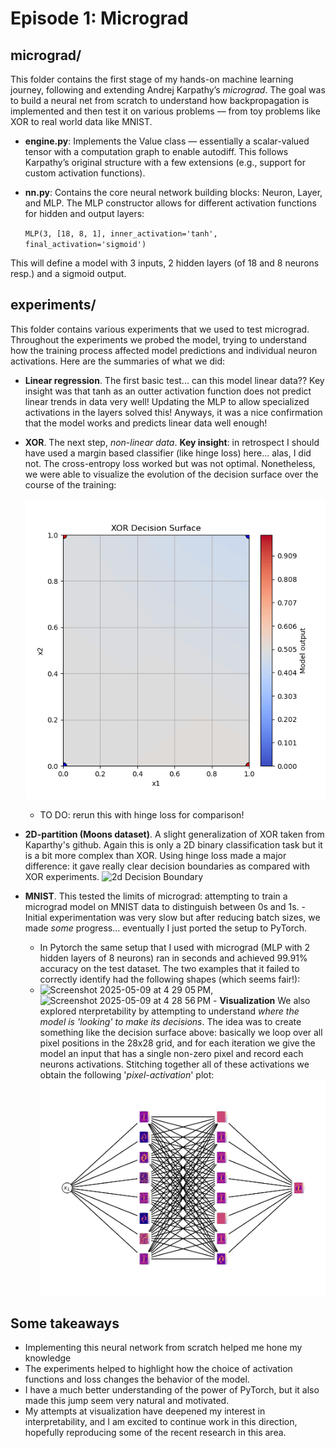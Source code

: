 # Episode 1: Micrograd


## micrograd/
This folder contains the first stage of my hands-on machine learning journey, following and extending Andrej Karpathy’s *micrograd*. The goal was to build a neural net from scratch to understand how backpropagation is implemented and then test it on various problems — from toy problems like XOR to real world data like MNIST.

  - **engine.py**: Implements the Value class — essentially a scalar-valued tensor with a computation graph to enable autodiff. This follows Karpathy’s original structure with a few extensions (e.g., support for custom activation functions).
  - **nn.py**: Contains the core neural network building blocks: Neuron, Layer, and MLP. The MLP constructor allows for different activation functions for hidden and output layers:

    `MLP(3, [18, 8, 1], inner_activation='tanh', final_activation='sigmoid')`

  This will define a model with 3 inputs, 2 hidden layers (of 18 and 8 neurons resp.) and a sigmoid output. 






## experiments/
  This folder contains various experiments that we used to test micrograd. Throughout the experiments we probed the model, trying to understand how the training process affected model predictions and individual neuron activations. Here are the summaries of what we did:
  
  - **Linear regression**.
    The first basic test... can this model linear data?? Key insight was that tanh as an outter activation function does not predict linear trends in data very well! Updating the MLP to allow specialized activations in the layers solved this! Anyways, it was a nice confirmation that the model works and predicts linear data well enough!
  
  
  - **XOR**.
    The next step, *non-linear data*. 
    **Key insight**: in retrospect I should have used a margin based classifier (like hinge loss) here... alas, I did not. The cross-entropy loss worked but was not optimal. Nonetheless, we were able to visualize the evolution of the decision surface over the course of the training:
    
      ![xor decision surface](experiments/xor/xor_decision_surface_8nhl_4nhl_1200_epochs.gif)
     - TO DO: rerun this with hinge loss for comparison!
        
  -  **2D-partition (Moons dataset)**.
      A slight generalization of XOR taken from Kaparthy's github. Again this is only a 2D binary classification task but it is a bit more complex than XOR. Using hinge loss made a major difference: it gave really clear decision boundaries as compared with XOR experiments. 
     ![2d Decision Boundary](https://github.com/user-attachments/assets/51c45ff4-c65a-47c5-b68d-7f5c7f3110cc)


    
  -  **MNIST**.
      This tested the limits of micrograd: attempting to train a micrograd model on MNIST data to distinguish between 0s and 1s.       -  Initial experimentation was very slow but after reducing batch sizes, we made *some* progress... eventually I just ported the setup to PyTorch.
     - In Pytorch the same setup that I used with micrograd (MLP with 2 hidden layers of 8 neurons) ran in seconds and achieved 99.91% accuracy on the test dataset. The two examples that it failed to correctly identify had the following shapes (which seems fair!):
      -  <img width="402" alt="Screenshot 2025-05-09 at 4 29 05 PM" src="https://github.com/user-attachments/assets/d9acf42f-c2d6-421e-8fa7-995de12addea" />, <img width="404" alt="Screenshot 2025-05-09 at 4 28 56 PM" src="https://github.com/user-attachments/assets/022a5a85-a5fc-4e2e-8105-4b593322b28b" />
    - **Visualization** We also explored nterpretability by attempting to understand *where the model is 'looking' to make its decisions*. The idea was to create something like the decision surface above: basically we loop over all pixel positions in the 28x28 grid, and for each iteration we give the model an input that has a single non-zero pixel and record each neurons activations. Stitching together all of these activations we obtain the following '*pixel-activation*' plot:
 ![Pytorch NN pixel activation](experiments/MNIST/nn_pixel_activation.png)




## Some takeaways 
  - Implementing this neural network from scratch helped me hone my knowledge
  - The experiments helped to highlight how the choice of activation functions and loss changes the behavior of the model.
  - I have a much better understanding of the power of PyTorch, but it also made this jump seem very natural and motivated.
  - My attempts at visualization have deepened my interest in interpretability, and I am excited to continue work in this direction, hopefully reproducing some of the recent research in this area. 
